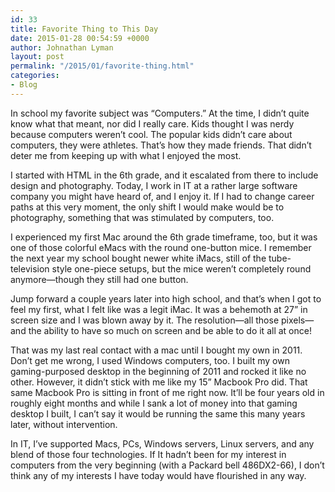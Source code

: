 ```yaml
---
id: 33
title: Favorite Thing to This Day
date: 2015-01-28 00:54:59 +0000
author: Johnathan Lyman
layout: post
permalink: "/2015/01/favorite-thing.html"
categories:
- Blog
---
```

In school my favorite subject was “Computers.” At the time, I didn’t quite know what that meant, nor did I really care. Kids thought I was nerdy because computers weren’t cool. The popular kids didn’t care about computers, they were athletes. That’s how they made friends. That didn’t deter me from keeping up with what I enjoyed the most.

I started with HTML in the 6th grade, and it escalated from there to include design and photography. Today, I work in IT at a rather large software company you might have heard of, and I enjoy it. If I had to change career paths at this very moment, the only shift I would make would be to photography, something that was stimulated by computers, too.

I experienced my first Mac around the 6th grade timeframe, too, but it was one of those colorful eMacs with the round one-button mice. I remember the next year my school bought newer white iMacs, still of the tube-television style one-piece setups, but the mice weren’t completely round anymore—though they still had one button.

Jump forward a couple years later into high school, and that’s when I got to feel my first, what I felt like was a legit iMac. It was a behemoth at 27” in screen size and I was blown away by it. The resolution—all those pixels—and the ability to have so much on screen and be able to do it all at once!

That was my last real contact with a mac until I bought my own in 2011. Don’t get me wrong, I used Windows computers, too. I built my own gaming-purposed desktop in the beginning of 2011 and rocked it like no other. However, it didn’t stick with me like my 15” Macbook Pro did. That same Macbook Pro is sitting in front of me right now. It’ll be four years old in roughly eight months and while I sank a lot of money into that gaming desktop I built, I can’t say it would be running the same this many years later, without intervention.

In IT, I’ve supported Macs, PCs, Windows servers, Linux servers, and any blend of those four technologies. If It hadn’t been for my interest in computers from the very beginning (with a Packard bell 486DX2-66), I don’t think any of my interests I have today would have flourished in any way.
